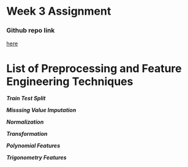
# Week 3 Assignment
### Github repo link
[here](https://github.com/raja-7-c/MLOps_Assignment)

# List of Preprocessing and Feature Engineering Techniques

***Train Test Split***

***Misssing Value Imputation***

***Normalization***

***Transformation***

***Polynomial Features***

***Trigonometry Features***
